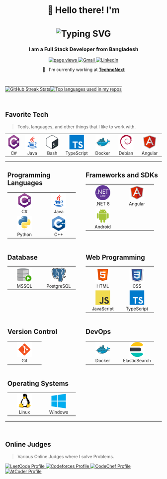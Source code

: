 <h1 align="center" style="display: flex; justify-content: center; align-items: center; gap: 10px;">
  👋 Hello there! I'm 
</h1>
<h1 align="center">
     <img src="https://readme-typing-svg.demolab.com?font=Fira+Code&weight=600&size=30&pause=1000&color=DC143C&center=true&vCenter=true&width=435&lines=Sajidul+Islam" alt="Typing SVG" style="vertical-align: middle;">
</h1>

<h3 align="center">I am a Full Stack Developer from Bangladesh</h3>

<p align="center">
  <a href="https://github.com/sajid-777/sajid-777">
    <img src="https://komarev.com/ghpvc/?username=sajid-777" alt="page views" />
  </a>
  <a href="mailto:sajidul.saif.71@gmail.com">
    <img src="https://img.shields.io/badge/Gmail-D14836?style=flat&logo=gmail&logoColor=white" alt="Gmail" />
  </a>
  <a href="https://www.linkedin.com/in/saif365">
    <img src="https://img.shields.io/badge/LinkedIn-0077B5?style=flat&logo=linkedin&logoColor=white" alt="LinkedIn" />
  </a>
</p>

<div align="center">

:office: &nbsp; I'm currently working at **[TechnoNext]**

</div>

<br>

<table>
  <tr>
    <td align="left" style="padding: 0;">
      <img src="https://github-readme-streak-stats.herokuapp.com?user=sajid-777&theme=darcula&hide_border=true&background=FFFFFF00&card_width=400" alt="GitHub Streak Stats" />
    </td>
    <td align="right" style="padding: 0;">
      <img width="" src="https://github-readme-stats.vercel.app/api/top-langs/?username=sajid-777&layout=compact&hide_title=1&card_width=400" alt="Top languages used in my repos" />
    </td>
  </tr>
</table>

<br>

<h2 align="left" id="macropower-tech">Favorite Tech</h2>

> Tools, languages, and other things that I like to work with.

<table>
  <tr>
    <td align="center" width="96">
      <a href="#macropower-tech">
        <img src="./img/csharp-original.svg" width="48" height="48" alt="c#" />
      </a>
      <br>C#
    </td>
    <td align="center" width="96">
      <a href="#macropower-tech">
        <img src="./img/icons8-java.svg" width="48" height="48" alt="java" />
      </a>
      <br>Java
    </td>
    <td align="center" width="96">
      <a href="#macropower-tech">
        <img src="./img/Bash.svg" width="48" height="48" alt="Bash" />
      </a>
      <br>Bash
    </td>
    <td align="center" width="96">
      <a href="#macropower-tech">
        <img src="./img/typescript-original.svg" width="48" height="48" alt="TypeScript" />
      </a>
      <br>TypeScript
    </td>
    <td align="center" width="96"> 
      <a href="#macropower-tech" >
        <img src="./img/docker-original.svg" width="48" height="48" alt="Docker" />
      </a>
      <br>Docker
    </td>
    <td align="center"  width="96">
      <a href="#macropower-tech">
        <img src="./img/debian-original.svg" width="48" height="48" alt="Debian" />
      </a>
      <br>Debian
    </td>
    <td align="center" width="96">
      <a href="#macropower-tech" >
        <img src="./img/icons8-angular.svg" width="48" height="48" alt="Angular" />
      </a>
      <br>Angular
    </td>
  </tr>
</table>

<!-- Temporary  -->
<table align="center" style="width: 100%;">
  <tr>
    <td align="center" valign="top" width="50%">
      <h2 align="left" id="programming-languages">Programming Languages</h2>
      <table>
        <tr>
          <td align="center" width="96">
            <a href="#programming-languages">
              <img src="./img/csharp-original.svg" width="48" height="48" alt="C#" />
            </a>
            <br>C#
          </td>
          <td align="center" width="96">
            <a href="#programming-languages">
              <img src="./img/icons8-java.svg" width="48" height="48" alt="Java" />
            </a>
            <br>Java
          </td>
        </tr>
        <tr>
          <td align="center" width="96">
            <a href="#programming-languages">
              <img src="./img/python-original.svg" width="48" height="48" alt="Python" />
            </a>
            <br>Python
          </td>
          <td align="center" width="96">
            <a href="#programming-languages">
              <img src="./img/C++ (CPlusPlus).svg" width="48" height="48" alt="C++" />
            </a>
            <br>C++
          </td>
        </tr>
      </table>
    </td>
    <td align="center" valign="top" width="50%">
      <h2 align="left" id="framework-sdk">Frameworks and SDKs</h2>
      <table>
        <tr>
          <td align="center" width="96">
            <a href="#framework-sdk">
              <img src="./img/NET core.svg" width="48" height="48" alt=".NET 8" />
            </a>
            <br>.NET 8
          </td>
          <td align="center" width="96">
            <a href="#framework-sdk">
              <img src="./img/icons8-angular.svg" width="48" height="48" alt="Angular" />
            </a>
            <br>Angular
          </td>
        </tr>
        <tr>
          <td align="center" width="96">
            <a href="#framework-sdk">
              <img src="./img/Android.svg" width="48" height="48" alt="Android" />
            </a>
            <br>Android
          </td>
        </tr>
      </table>
    </td>
  </tr>
  <tr>
    <td align="center" valign="top" width="50%">
      <h2 align="left" id="database">Database</h2>
      <table>
        <tr>
          <td align="center" width="96">
            <a href="#database">
              <img src="./img/SQL Developer.svg" width="48" height="48" alt="MSSQL" />
            </a>
            <br>MSSQL
          </td>
          <td align="center" width="96">
            <a href="#database">
              <img src="./img/PostgresSQL.svg" width="48" height="48" alt="PostgreSQL" />
            </a>
            <br>PostgreSQL
          </td>
        </tr>
      </table>
    </td>
    <td align="center" valign="top" width="50%">
      <h2 align="left" id="web-programming">Web Programming</h2>
      <table>
        <tr>
          <td align="center" width="96">
            <a href="#web-programming">
              <img src="./img/icons8-html.svg" width="48" height="48" alt="HTML" />
            </a>
            <br>HTML
          </td>
          <td align="center" width="96">
            <a href="#web-programming">
              <img src="./img/icons8-css.svg" width="48" height="48" alt="CSS" />
            </a>
            <br>CSS
          </td>
        </tr>
        <tr>
          <td align="center" width="96">
            <a href="#web-programming">
              <img src="./img/javascript-original.svg" width="48" height="48" alt="JavaScript" />
            </a>
            <br>JavaScript
          </td>
          <td align="center" width="96">
            <a href="#web-programming">
              <img src="./img/typescript-original.svg" width="48" height="48" alt="TypeScript" />
            </a>
            <br>TypeScript
          </td>
        </tr>
      </table>
    </td>
  </tr>
  <tr>
    <td align="center" valign="top" width="50%">
      <h2 align="left" id="version-control">Version Control</h2>
      <table>
        <tr>
          <td align="center" width="96">
            <a href="#version-control">
              <img src="./img/icons8-git.svg" width="48" height="48" alt="Git" />
            </a>
            <br>Git
          </td>
        </tr>
      </table>
    </td>
    <td align="center" valign="top" width="50%">
      <h2 align="left" id="devops">DevOps</h2>
      <table>
        <tr>
          <td align="center" width="96">
            <a href="#devops">
              <img src="./img/docker-original.svg" width="48" height="48" alt="Docker" />
            </a>
            <br>Docker
          </td>
          <td align="center" width="96">
            <a href="#devops">
              <img src="./img/Elastic Search.svg" width="48" height="48" alt="ElasticSearch" />
            </a>
            <br>ElasticSearch
          </td>
        </tr>
      </table>
    </td>
  </tr>
  <tr>
    <td align="center" valign="top" colspan="2">
      <h2 align="left" id="operating-systems">Operating Systems</h2>
      <table>
        <tr>
          <td align="center" width="96">
            <a href="#operating-systems">
              <img src="./img/Linux.svg" width="48" height="48" alt="Linux" />
            </a>
            <br>Linux
          </td>
          <td align="center" width="96">
            <a href="#operating-systems">
              <img src="./img/Windows 8.svg" width="48" height="48" alt="Windows" />
            </a>
            <br>Windows
          </td>
        </tr>
      </table>
    </td>
  </tr>
</table>

<br>

<!-- Programming Profiles -->

<h2 align="left" id="macropower-tech">Online Judges</h2>

> Various Online Judges where I solve Problems.

<a href="https://leetcode.com/u/qWERTYx86/" target="_blank">
    <img src="https://img.shields.io/badge/LeetCode-orange?style=flat&logo=leetcode&logoColor=white" alt="LeetCode Profile" />
  </a>
  <a href="https://codeforces.com/profile/qWERTYx86" target="_blank">
    <img src="https://img.shields.io/badge/Codeforces-blue?style=flat&logo=codeforces&logoColor=white" alt="Codeforces Profile" />
  </a>
  <a href="https://www.codechef.com/users/your-username" target="_blank">
    <img src="https://img.shields.io/badge/CodeChef-brown?style=flat&logo=codechef&logoColor=white" alt="CodeChef Profile" />
  </a>
  <a href="https://atcoder.jp/users/qWERTYx86" target="_blank">
    <img src="https://img.shields.io/badge/AtCoder-yellow?style=flat&logo=atcoder&logoColor=white" alt="AtCoder Profile" />
</a>

<!-- prettier-ignore-start -->
<!-- prettier-ignore-end -->

<!-- links -->

[TechnoNext]: https://www.technonext.com "Technonext Website"
[linkedin]: https://www.linkedin.com/in/saif365 "Sajidul Islam LinkedIn"
